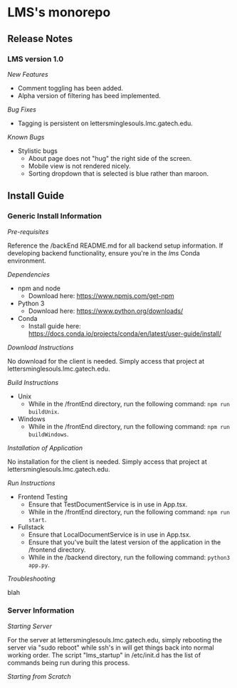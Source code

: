 # LMS's monorepo

## Release Notes

### LMS version 1.0

*New Features*
- Comment toggling has been added.
- Alpha version of filtering has beed implemented.

*Bug Fixes*
- Tagging is persistent on lettersminglesouls.lmc.gatech.edu.

*Known Bugs*
- Stylistic bugs
  - About page does not "hug" the right side of the screen.
  - Mobile view is not rendered nicely. 
  - Sorting dropdown that is selected is blue rather than maroon.
  
## Install Guide

### Generic Install Information

*Pre-requisites*

Reference the /backEnd README.md for all backend setup information.
If developing backend functionality, ensure you're in the *lms* Conda environment. 

*Dependencies*

- npm and node
  - Download here: https://www.npmjs.com/get-npm
- Python 3
  - Download here: https://www.python.org/downloads/
- Conda
  - Install guide here: https://docs.conda.io/projects/conda/en/latest/user-guide/install/

*Download Instructions*

No download for the client is needed. Simply access that project at lettersminglesouls.lmc.gatech.edu.

*Build Instructions*

- Unix
  - While in the /frontEnd directory, run the following command: `npm run buildUnix`.
- Windows
  - While in the /frontEnd directory, run the following command: `npm run buildWindows`.

*Installation of Application*

No installation for the client is needed. Simply access that project at lettersminglesouls.lmc.gatech.edu.

*Run Instructions*

- Frontend Testing
  - Ensure that TestDocumentService is in use in App.tsx.
  - While in the /frontEnd directory, run the following command: `npm run start`.
- Fullstack
  - Ensure that LocalDocumentService is in use in App.tsx.
  - Ensure that you've built the latest version of the application in the /frontend directory.
  - While in the /backend directory, run the following command: `python3 app.py`.

*Troubleshooting*

blah

### Server Information

*Starting Server*

For the server at lettersminglesouls.lmc.gatech.edu, simply rebooting the server via "sudo reboot" while ssh's in will get things back into normal working order. The script "lms_startup" in /etc/init.d has the list of commands being run during this process.

*Starting from Scratch*

